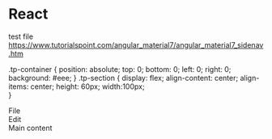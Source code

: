 # React
test file
https://www.tutorialspoint.com/angular_material7/angular_material7_sidenav.htm


.tp-container {
   position: absolute;
   top: 0;
   bottom: 0;
   left: 0;
   right: 0;
   background: #eee;
}
.tp-section {
   display: flex;
   align-content: center;
   align-items: center;
   height: 60px;
   width:100px;   
}

<mat-sidenav-container class = "tp-container">
   <mat-sidenav mode = "side" opened>
      <section class = "tp-section">
         <span>File</span>
      </section>
      <section class = "tp-section">
         <span>Edit</span>
      </section>
   </mat-sidenav>
   <mat-sidenav-content>Main content</mat-sidenav-content>
</mat-sidenav-container>

